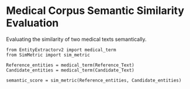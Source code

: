 # Medical Corpus Semantic Similarity Evaluation
Evaluating the similarity of two medical texts semantically.

```
from EntityExtractorv2 import medical_term
from SimMetric import sim_metric

Reference_entities = medical_term(Reference_Text)
Candidate_entities = medical_term(Candidate_Text)

semantic_score = sim_metric(Reference_entities, Candidate_entities)
```
